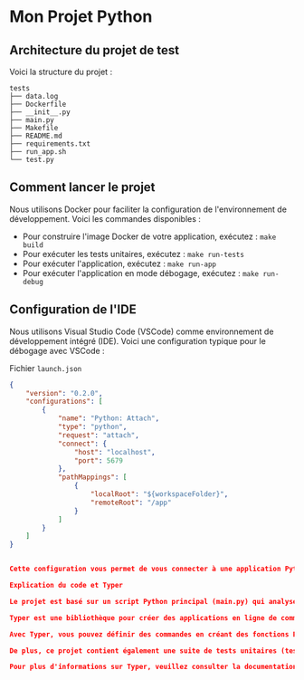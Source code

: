 # Mon Projet Python

## Architecture du projet de test

Voici la structure du projet :

```
tests
├── data.log
├── Dockerfile
├── __init__.py
├── main.py
├── Makefile
├── README.md
├── requirements.txt
├── run_app.sh
└── test.py
```


## Comment lancer le projet

Nous utilisons Docker pour faciliter la configuration de l'environnement de développement. Voici les commandes disponibles :

- Pour construire l'image Docker de votre application, exécutez : `make build`
- Pour exécuter les tests unitaires, exécutez : `make run-tests`
- Pour exécuter l'application, exécutez : `make run-app`
- Pour exécuter l'application en mode débogage, exécutez : `make run-debug`

## Configuration de l'IDE

Nous utilisons Visual Studio Code (VSCode) comme environnement de développement intégré (IDE). Voici une configuration typique pour le débogage avec VSCode :

Fichier `launch.json`

```json
{
    "version": "0.2.0",
    "configurations": [
        {
            "name": "Python: Attach",
            "type": "python",
            "request": "attach",
            "connect": {
                "host": "localhost",
                "port": 5679
            },
            "pathMappings": [
                {
                    "localRoot": "${workspaceFolder}",
                    "remoteRoot": "/app"
                }
            ]
        }
    ]
}


Cette configuration vous permet de vous connecter à une application Python en cours d'exécution sur le port 5679 pour le débogage.

Explication du code et Typer

Le projet est basé sur un script Python principal (main.py) qui analyse et traite un fichier texte (data.log). Il utilise le module Typer pour faciliter la création d'une interface de ligne de commande.

Typer est une bibliothèque pour créer des applications en ligne de commande. Elle est basée sur Python 3.6+ type hints.

Avec Typer, vous pouvez définir des commandes en créant des fonctions Python standard avec des annotations de type. Typer prend ensuite ces annotations de type et les convertit en arguments de ligne de commande. Par exemple, dans notre script principal, nous utilisons Typer pour lire le chemin d'un fichier comme argument de ligne de commande.

De plus, ce projet contient également une suite de tests unitaires (test.py) pour tester les fonctionnalités principales du script. Ces tests peuvent être exécutés avec l'outil de test pytest.

Pour plus d'informations sur Typer, veuillez consulter la documentation officielle à l'adresse suivante : https://typer.tiangolo.com/
